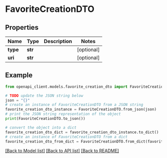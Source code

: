 # FavoriteCreationDTO


## Properties

Name | Type | Description | Notes
------------ | ------------- | ------------- | -------------
**type** | **str** |  | [optional] 
**uri** | **str** |  | [optional] 

## Example

```python
from openapi_client.models.favorite_creation_dto import FavoriteCreationDTO

# TODO update the JSON string below
json = "{}"
# create an instance of FavoriteCreationDTO from a JSON string
favorite_creation_dto_instance = FavoriteCreationDTO.from_json(json)
# print the JSON string representation of the object
print(FavoriteCreationDTO.to_json())

# convert the object into a dict
favorite_creation_dto_dict = favorite_creation_dto_instance.to_dict()
# create an instance of FavoriteCreationDTO from a dict
favorite_creation_dto_from_dict = FavoriteCreationDTO.from_dict(favorite_creation_dto_dict)
```
[[Back to Model list]](../README.md#documentation-for-models) [[Back to API list]](../README.md#documentation-for-api-endpoints) [[Back to README]](../README.md)


